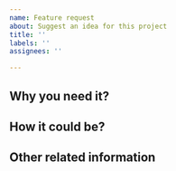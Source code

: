 ```yaml
---
name: Feature request
about: Suggest an idea for this project
title: ''
labels: ''
assignees: ''

---
```


## Why you need it?
<!-- Is your feature request related to a problem? Please describe in details  -->


## How it could be?
<!--A clear and concise description of what you want to happen. For a computer fan,  you can explain more about input of the feature, and output of it.-->


## Other related information
<!-- Add any other context or screenshots about the feature request here.-->
